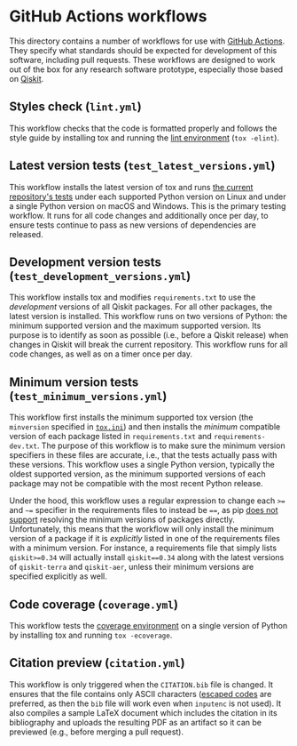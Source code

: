 # GitHub Actions workflows

This directory contains a number of workflows for use with [GitHub Actions](https://docs.github.com/actions).  They specify what standards should be expected for development of this software, including pull requests.  These workflows are designed to work out of the box for any research software prototype, especially those based on [Qiskit](https://qiskit.org/).

## Styles check (`lint.yml`)

This workflow checks that the code is formatted properly and follows the style guide by installing tox and running the [lint environment](/tests/#lint-environment) (`tox -elint`).

## Latest version tests (`test_latest_versions.yml`)

This workflow installs the latest version of tox and runs [the current repository's tests](/tests/#test-py-environments) under each supported Python version on Linux and under a single Python version on macOS and Windows.  This is the primary testing workflow.  It runs for all code changes and additionally once per day, to ensure tests continue to pass as new versions of dependencies are released.

## Development version tests (`test_development_versions.yml`)

This workflow installs tox and modifies `requirements.txt` to use the _development_ versions of all Qiskit packages.  For all other packages, the latest version is installed.  This workflow runs on two versions of Python: the minimum supported version and the maximum supported version.  Its purpose is to identify as soon as possible (i.e., before a Qiskit release) when changes in Qiskit will break the current repository.  This workflow runs for all code changes, as well as on a timer once per day.

## Minimum version tests (`test_minimum_versions.yml`)

This workflow first installs the minimum supported tox version (the `minversion` specified in [`tox.ini`](/tox.ini)) and then installs the _minimum_ compatible version of each package listed in `requirements.txt` and `requirements-dev.txt`.  The purpose of this workflow is to make sure the minimum version specifiers in these files are accurate, i.e., that the tests actually pass with these versions.  This workflow uses a single Python version, typically the oldest supported version, as the minimum supported versions of each package may not be compatible with the most recent Python release.

Under the hood, this workflow uses a regular expression to change each `>=` and `~=` specifier in the requirements files to instead be `==`, as pip [does not support](https://github.com/pypa/pip/issues/8085) resolving the minimum versions of packages directly.  Unfortunately, this means that the workflow will only install the minimum version of a package if it is _explicitly_ listed in one of the requirements files with a minimum version.  For instance, a requirements file that simply lists `qiskit>=0.34` will actually install `qiskit==0.34` along with the latest versions of `qiskit-terra` and `qiskit-aer`, unless their minimum versions are specified explicitly as well.

## Code coverage (`coverage.yml`)

This workflow tests the [coverage environment](/tests/#coverage-environment) on a single version of Python by installing tox and running `tox -ecoverage`.

## Citation preview (`citation.yml`)

This workflow is only triggered when the `CITATION.bib` file is changed.  It ensures that the file contains only ASCII characters ([escaped codes](https://en.wikibooks.org/wiki/LaTeX/Special_Characters#Escaped_codes) are preferred, as then the `bib` file will work even when `inputenc` is not used).  It also compiles a sample LaTeX document which includes the citation in its bibliography and uploads the resulting PDF as an artifact so it can be previewed (e.g., before merging a pull request).
